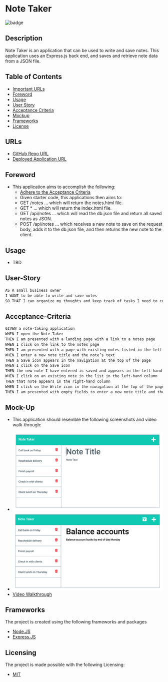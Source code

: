 # Note Taker 
![badge](https://img.shields.io/badge/license-MIT-brightgreen)

## Description
Note Taker is an application that can be used to write and save notes. This application uses an Express.js back end, and saves and retrieve note data from a JSON file.


## Table of Contents
- [Important URLs](#urls)
- [Foreword](#foreword)
- [Usage](#usage)
- [User Story](#user-story)
- [Acceptance Criteria](#acceptance-criteria)
- [Mockup](#mock-up)
- [Frameworks](#frameworks)
- [License](#Licensing)

## URLs
- [GitHub Repo URL](https://github.com/candracodes/note-taker)
- [Deployed Application URL](#)

## Foreword

- This application aims to accomplish the following:
  - [Adhere to the Acceptance Criteria](./assets/README.md)
  - Given starter code, this applications then aims to:
  - GET /notes ... which will return the notes.html file.
  - GET * ... which will return the index.html file.
  - GET /api/notes ... which will read the db.json file and return all saved notes as JSON.
  - POST /api/notes ... which receives a new note to save on the request body, adds it to the db.json file, and then returns the new note to the client.

## Usage

- TBD

## User-Story

```md
AS A small business owner
I WANT to be able to write and save notes
SO THAT I can organize my thoughts and keep track of tasks I need to complete
```

## Acceptance-Criteria

```md
GIVEN a note-taking application
WHEN I open the Note Taker
THEN I am presented with a landing page with a link to a notes page
WHEN I click on the link to the notes page
THEN I am presented with a page with existing notes listed in the left-hand column, plus empty fields to enter a new note title and the note’s text in the right-hand column
WHEN I enter a new note title and the note’s text
THEN a Save icon appears in the navigation at the top of the page
WHEN I click on the Save icon
THEN the new note I have entered is saved and appears in the left-hand column with the other existing notes
WHEN I click on an existing note in the list in the left-hand column
THEN that note appears in the right-hand column
WHEN I click on the Write icon in the navigation at the top of the page
THEN I am presented with empty fields to enter a new note title and the note’s text in the right-hand column
```

## Mock-Up

* This application should resemble the following screenshots and video walk-through:

- ![Screenshot 1](./assets/screenshot1.png)
- ![Screenshot 2](./assets/screenshot2.png)
- [Video Walkthrough](#)

## Frameworks

The project is created using the following frameworks and packages

- [Node.JS](https://nodejs.org/en/)
- [Express.JS](https://expressjs.com/)

## Licensing
The project is made possible with the following Licensing:
- [MIT](license.txt)


